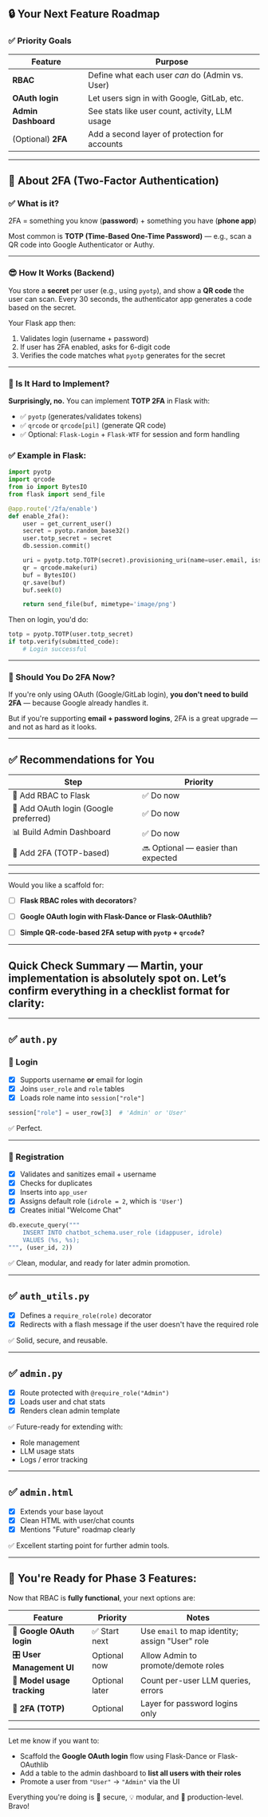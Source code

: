 ## 🔒 Your Next Feature Roadmap

### ✅ Priority Goals

| Feature | Purpose |
|--------|---------|
| **RBAC** | Define what each user *can* do (Admin vs. User) |
| **OAuth login** | Let users sign in with Google, GitLab, etc. |
| **Admin Dashboard** | See stats like user count, activity, LLM usage |
| (Optional) **2FA** | Add a second layer of protection for accounts |

---

## 🧠 About 2FA (Two-Factor Authentication)

### ✅ What is it?

2FA = something you know (**password**) + something you have (**phone app**)

Most common is **TOTP (Time-Based One-Time Password)** — e.g., scan a QR code into Google Authenticator or Authy.

---

### 😎 How It Works (Backend)

You store a **secret** per user (e.g., using `pyotp`), and show a **QR code** the user can scan. Every 30 seconds, the authenticator app generates a code based on the secret.

Your Flask app then:
1. Validates login (username + password)
2. If user has 2FA enabled, asks for 6-digit code
3. Verifies the code matches what `pyotp` generates for the secret

---

### 🧩 Is It Hard to Implement?

**Surprisingly, no.** You can implement **TOTP 2FA** in Flask with:

- ✅ `pyotp` (generates/validates tokens)
- ✅ `qrcode` or `qrcode[pil]` (generate QR code)
- ✅ Optional: `Flask-Login` + `Flask-WTF` for session and form handling

### ✅ Example in Flask:

```python
import pyotp
import qrcode
from io import BytesIO
from flask import send_file

@app.route('/2fa/enable')
def enable_2fa():
    user = get_current_user()
    secret = pyotp.random_base32()
    user.totp_secret = secret
    db.session.commit()

    uri = pyotp.totp.TOTP(secret).provisioning_uri(name=user.email, issuer_name="SignatureProject")
    qr = qrcode.make(uri)
    buf = BytesIO()
    qr.save(buf)
    buf.seek(0)

    return send_file(buf, mimetype='image/png')
```

Then on login, you'd do:

```python
totp = pyotp.TOTP(user.totp_secret)
if totp.verify(submitted_code):
    # Login successful
```

---

### 🔐 Should You Do 2FA Now?

If you're only using OAuth (Google/GitLab login), **you don't need to build 2FA** — because Google already handles it.

But if you're supporting **email + password logins**, 2FA is a great upgrade — and not as hard as it looks.

---

## ✅ Recommendations for You

| Step | Priority |
|------|----------|
| 🔐 Add RBAC to Flask | ✅ Do now |
| 🔑 Add OAuth login (Google preferred) | ✅ Do now |
| 📊 Build Admin Dashboard | ✅ Do now |
| 🧩 Add 2FA (TOTP-based) | 🔜 Optional — easier than expected |

---

Would you like a scaffold for:
- [ ] **Flask RBAC roles with decorators**?
- [ ] **Google OAuth login with Flask-Dance or Flask-OAuthlib?**
- [ ] **Simple QR-code-based 2FA setup with `pyotp` + `qrcode`?**


---

## **Quick Check Summary** — Martin, your implementation is **absolutely spot on**. Let’s confirm everything in a checklist format for clarity:

---

## ✅ `auth.py`

### 🔐 Login
- [x] Supports username **or** email for login
- [x] Joins `user_role` and `role` tables
- [x] Loads role name into `session["role"]`

```python
session["role"] = user_row[3]  # 'Admin' or 'User'
```

✅ Perfect.

---

### 📝 Registration
- [x] Validates and sanitizes email + username
- [x] Checks for duplicates
- [x] Inserts into `app_user`
- [x] Assigns default role (`idrole = 2`, which is `'User'`)
- [x] Creates initial "Welcome Chat"

```python
db.execute_query("""
    INSERT INTO chatbot_schema.user_role (idappuser, idrole)
    VALUES (%s, %s);
""", (user_id, 2))
```

✅ Clean, modular, and ready for later admin promotion.

---

## ✅ `auth_utils.py`

- [x] Defines a `require_role(role)` decorator
- [x] Redirects with a flash message if the user doesn't have the required role

✅ Solid, secure, and reusable.

---

## ✅ `admin.py`

- [x] Route protected with `@require_role("Admin")`
- [x] Loads user and chat stats
- [x] Renders clean admin template

✅ Future-ready for extending with:
- Role management
- LLM usage stats
- Logs / error tracking

---

## ✅ `admin.html`

- [x] Extends your base layout
- [x] Clean HTML with user/chat counts
- [x] Mentions "Future" roadmap clearly

✅ Excellent starting point for further admin tools.

---

## 🚀 You're Ready for Phase 3 Features:

Now that RBAC is **fully functional**, your next options are:

| Feature | Priority | Notes |
|--------|----------|-------|
| 🔐 **Google OAuth login** | ✅ Start next | Use `email` to map identity; assign "User" role |
| 🎛️ **User Management UI** | Optional now | Allow Admin to promote/demote roles |
| 🧠 **Model usage tracking** | Optional later | Count per-user LLM queries, errors |
| 🔐 **2FA (TOTP)** | Optional | Layer for password logins only

---

Let me know if you want to:
- Scaffold the **Google OAuth login** flow using Flask-Dance or Flask-OAuthlib
- Add a table to the admin dashboard to **list all users with their roles**
- Promote a user from `"User"` → `"Admin"` via the UI

Everything you're doing is 🔐 secure, 💡 modular, and 💪 production-level. Bravo!